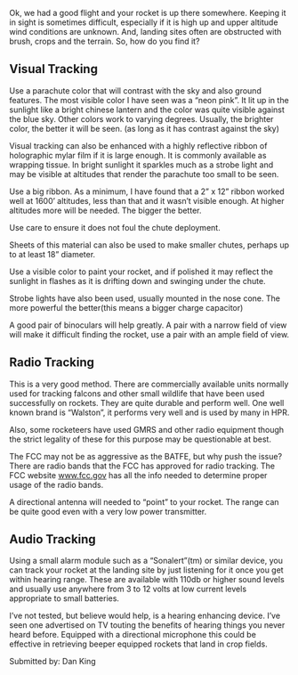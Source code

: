 Ok, we had a good flight and your rocket is up there somewhere. Keeping it in sight is sometimes difficult, especially if it is high up and upper altitude wind conditions are unknown. And, landing sites often are obstructed with brush, crops and the terrain. So, how do you find it?

## Visual Tracking

Use a parachute color that will contrast with the sky and also ground features. The most visible color I have seen was a “neon pink”. It lit up in the sunlight like a bright chinese lantern and the color was quite visible against the blue sky. Other colors work to varying degrees. Usually, the brighter color, the better it will be seen. (as long as it has contrast against the sky)

Visual tracking can also be enhanced with a highly reflective ribbon of holographic mylar film if it is large enough. It is commonly available as wrapping tissue. In bright sunlight it sparkles much as a strobe light and may be visible at altitudes that render the parachute too small to be seen.

Use a big ribbon. As a minimum, I have found that a 2” x 12” ribbon worked well at 1600’ altitudes, less than that and it wasn’t visible enough. At higher altitudes more will be needed. The bigger the better.

Use care to ensure it does not foul the chute deployment.

Sheets of this material can also be used to make smaller chutes, perhaps up to at least 18” diameter.

Use a visible color to paint your rocket, and if polished it may reflect the sunlight in flashes as it is drifting down and swinging under the chute.

Strobe lights have also been used, usually mounted in the nose cone. The more powerful the better(this means a bigger charge capacitor)

A good pair of binoculars will help greatly. A pair with a narrow field of view will make it difficult finding the rocket, use a pair with an ample field of view.

## Radio Tracking

This is a very good method. There are commercially available units normally used for tracking falcons and other small wildlife that have been used successfully on rockets. They are quite durable and perform well. One well known brand is “Walston”, it performs very well and is used by many in HPR.

Also, some rocketeers have used GMRS and other radio equipment though the strict legality of these for this purpose may be questionable at best.

The FCC may not be as aggressive as the BATFE, but why push the issue? There are radio bands that the FCC has approved for radio tracking. The FCC website www.fcc.gov has all the info needed to determine proper usage of the radio bands.

A directional antenna will needed to “point” to your rocket. The range can be quite good even with a very low power transmitter.

## Audio Tracking

Using a small alarm module such as a “Sonalert”(tm) or similar device, you can track your rocket at the landing site by just listening for it once you get within hearing range. These are available with 110db or higher sound levels and usually use anywhere from 3 to 12 volts at low current levels appropriate to small batteries.

I’ve not tested, but believe would help, is a hearing enhancing device. I’ve seen one advertised on TV touting the benefits of hearing things you never heard before. Equipped with a directional microphone this could be effective in retrieving beeper equipped rockets that land in crop fields.

Submitted by: Dan King

